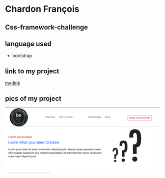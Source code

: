 # Chardon François
## Css-framework-challenge

## language used 

- bootstrap

## link to my project

[my-link](https://chardonfrancois.github.io/Css-framework-challenge-weap/)

## pics of my project

![my-pics](photos/photoPresen.png)
